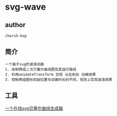 # svg-wave

## author
```
charsh-kop
```
## 简介
```
一个基于svg的波浪动画
1. 绘制两组二次贝塞尔曲线图及其运行路线
2. 利用animateTransform 实现 从左到右 动画效果
3. 控制两组图形初始位置与动画时长的不同，视觉上实现波浪效果
```

## 工具
[一个在线svg贝塞尔曲线生成器](http://jsrun.pro/b6YKp/detail)